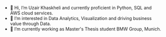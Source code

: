 - 👋 Hi, I’m Uzair Khaskheli and currently proficient in Python, SQL and AWS cloud services.
- 👀 I’m interested in Data Analytics, Visualization and driving business value through Data.
- 🌱 I’m currently working as Master's Thesis student BMW Group, Munich. 
<!---
uzairkhaskheli/uzairkhaskheli is a ✨ special ✨ repository because its `README.md` (this file) appears on your GitHub profile.
You can click the Preview link to take a look at your changes.
--->

